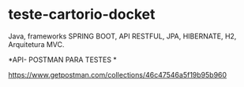 # teste-cartorio-docket
Java, frameworks SPRING BOOT, API RESTFUL, JPA, HIBERNATE, H2, Arquitetura MVC.

*API- POSTMAN PARA TESTES *

https://www.getpostman.com/collections/46c47546a5f19b95b960
